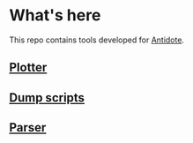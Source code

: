 # What's here 

This repo contains tools developed for [Antidote](https://github.com/SyncFree/antidote). 

## [Plotter](./plotter/readme.md)

## [Dump scripts](./tables_dump/)

## [Parser](./parser/readme.md)